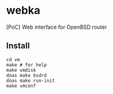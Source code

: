# webka
[PoC] Web interface for OpenBSD router

## Install
```
cd vm
make # for help
make vmdisk
doas make bsdrd
doas make run-init
make vmconf
```

